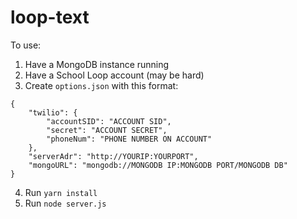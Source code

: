 # loop-text

To use:

1. Have a MongoDB instance running
2. Have a School Loop account (may be hard)
3. Create `options.json` with this format:

```
{
    "twilio": {
        "accountSID": "ACCOUNT SID",
        "secret": "ACCOUNT SECRET",
        "phoneNum": "PHONE NUMBER ON ACCOUNT"
    },
    "serverAdr": "http://YOURIP:YOURPORT",
    "mongoURL": "mongodb://MONGODB IP:MONGODB PORT/MONGODB DB"
}
```

4. Run `yarn install`
5. Run `node server.js`
